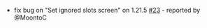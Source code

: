 - fix bug on "Set ignored slots screen" on 1.21.5 [#23](https://github.com/btwonion/autodrop/issues/23) - reported by @MoontoC